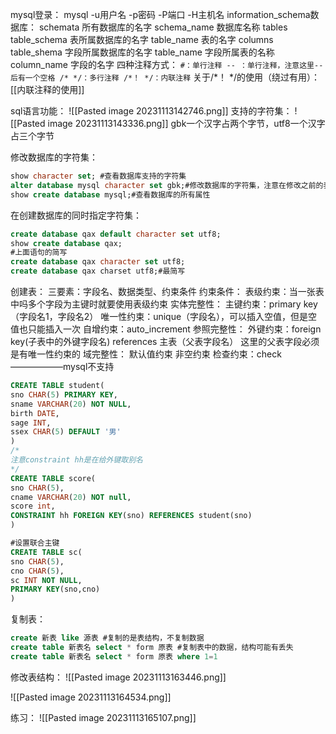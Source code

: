 mysql登录：
	mysql -u用户名 -p密码 -P端口 -H主机名
information_schema数据库：
	schemata                所有数据库的名字
		schema_name  数据库名称
	tables
		table_schema  表所属数据库的名字
		table_name  表的名字
	columns
		table_shema  字段所属数据库的名字
		table_name   字段所属表的名称
		column_name   字段的名字
四种注释方式：
		```
		#：单行注释
		-- ：单行注释，注意这里--后有一个空格
		/* */：多行注释
		/*！ */：内联注释
		```
	关于/*！ */的使用（绕过有用）：[[内联注释的使用]]

sql语言功能：
![[Pasted image 20231113142746.png]]
支持的字符集：
![[Pasted image 20231113143336.png]]
gbk一个汉字占两个字节，utf8一个汉字占三个字节

修改数据库的字符集：
```sql
show character set; #查看数据库支持的字符集
alter database mysql character set gbk;#修改数据库的字符集，注意在修改之前的表的字符集不会修改，只有后面的新表才生效；也就是说，他是从当前开始生效。
show create database mysql;#查看数据库的所有属性
```
在创建数据库的同时指定字符集：
```sql
create database qax default character set utf8;
show create database qax;
#上面语句的简写
create database qax character set utf8;
create database qax charset utf8;#最简写
```

创建表：
	三要素：字段名、数据类型、约束条件
约束条件：
	表级约束：当一张表中吗多个字段为主键时就要使用表级约束
	实体完整性：
		 主键约束：primary key（字段名1，字段名2）
		 唯一性约束：unique（字段名），可以插入空值，但是空值也只能插入一次
		自增约束：auto_increment
	参照完整性：
		外键约束：foreign key(子表中的外键字段名) references 主表（父表字段名）  这里的父表字段必须是有唯一性约束的
	域完整性：
		默认值约束
		非空约束
		检查约束：check ——————mysql不支持
		
```sql
CREATE TABLE student(
sno CHAR(5) PRIMARY KEY,
sname VARCHAR(20) NOT NULL,
birth DATE,
sage INT,
ssex CHAR(5) DEFAULT '男'
)
/*
注意constraint hh是在给外键取别名
*/
CREATE TABLE score(
sno CHAR(5),
cname VARCHAR(20) NOT null,
score int,
CONSTRAINT hh FOREIGN KEY(sno) REFERENCES student(sno)
)

#设置联合主键
CREATE TABLE sc(
sno CHAR(5),  
cno CHAR(5),
sc INT NOT NULL,
PRIMARY KEY(sno,cno)
)
```

复制表：
```sql
create 新表 like 源表 #复制的是表结构，不复制数据
create table 新表名 select * form 原表 #复制表中的数据，结构可能有丢失
create table 新表名 select * form 原表 where 1=1
```
修改表结构：
![[Pasted image 20231113163446.png]]

![[Pasted image 20231113164534.png]]

练习：
![[Pasted image 20231113165107.png]]